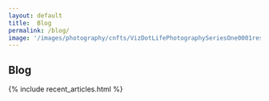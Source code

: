 ```yaml
---
layout: default
title:  Blog
permalink: /blog/
image: '/images/photography/cnfts/VizDotLifePhotographySeriesOne0001resized_25.jpg'
---
```


## Blog

{% include recent_articles.html %}
